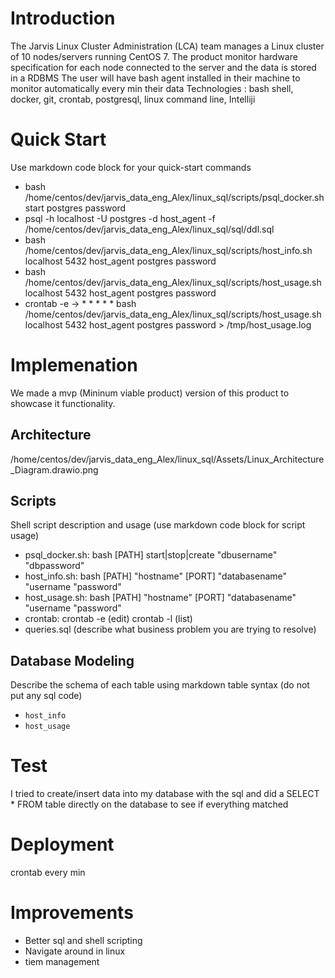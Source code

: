 # Introduction
The Jarvis Linux Cluster Administration (LCA) team manages a Linux cluster of 10 nodes/servers running CentOS 7. 
The product monitor hardware specification for each node connected to the server and the data is stored in a RDBMS
The user will have bash agent installed in their machine to monitor automatically every min their data
Technologies : bash shell, docker, git, crontab, postgresql, linux command line, Intelliji

# Quick Start
Use markdown code block for your quick-start commands
- bash /home/centos/dev/jarvis_data_eng_Alex/linux_sql/scripts/psql_docker.sh start postgres password 
- psql -h localhost -U postgres -d host_agent -f /home/centos/dev/jarvis_data_eng_Alex/linux_sql/sql/ddl.sql
- bash /home/centos/dev/jarvis_data_eng_Alex/linux_sql/scripts/host_info.sh localhost 5432 host_agent postgres password
- bash /home/centos/dev/jarvis_data_eng_Alex/linux_sql/scripts/host_usage.sh localhost 5432 host_agent postgres password
- crontab -e -> * * * * * bash /home/centos/dev/jarvis_data_eng_Alex/linux_sql/scripts/host_usage.sh localhost 5432 host_agent postgres password > /tmp/host_usage.log 

# Implemenation
We made a mvp (Mininum viable product) version of this product to showcase it functionality. 

## Architecture
/home/centos/dev/jarvis_data_eng_Alex/linux_sql/Assets/Linux_Architecture_Diagram.drawio.png

## Scripts
Shell script description and usage (use markdown code block for script usage)
- psql_docker.sh: bash [PATH] start|stop|create "dbusername" "dbpassword"
- host_info.sh: bash [PATH] "hostname" [PORT] "databasename" "username "password"
- host_usage.sh: bash [PATH] "hostname" [PORT] "databasename" "username "password"
- crontab: crontab -e (edit) crontab -l (list)
- queries.sql (describe what business problem you are trying to resolve)

## Database Modeling
Describe the schema of each table using markdown table syntax (do not put any sql code)
- `host_info`
- `host_usage`

# Test
I tried to create/insert data into my database with the sql and did a SELECT * FROM table directly on the database to see if everything matched

# Deployment
crontab every min

# Improvements
- Better sql and shell scripting 
- Navigate around in linux
- tiem management
